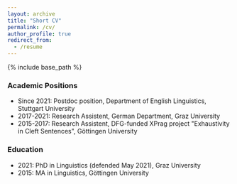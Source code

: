 ```yaml
---
layout: archive
title: "Short CV"
permalink: /cv/
author_profile: true
redirect_from:
  - /resume
---
```


{% include base_path %}

### Academic Positions

* Since 2021: Postdoc position, Department of English Linguistics, Stuttgart University
* 2017-2021: Research Assistent, German Department, Graz University
* 2015-2017: Research Assistent, DFG-funded XPrag project "Exhaustivity in Cleft Sentences", Göttingen University

### Education
* 2021: PhD in Linguistics (defended May 2021), Graz University
* 2015: MA in Linguistics, Göttingen University


